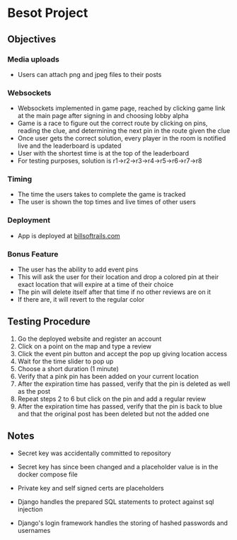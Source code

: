 # Besot Project

## Objectives
### Media uploads
- Users can attach png and jpeg files to their posts 
### Websockets
- Websockets implemented in game page, reached by clicking game link at the main page
  after signing in and choosing lobby alpha
- Game is a race to figure out the correct route by clicking on pins, reading the clue, and determining the next pin in the route
  given the clue
- Once user gets the correct solution, every player in the room is notified live and the leaderboard is updated
- User with the shortest time is at the top of the leaderboard
- For testing purposes, solution is r1->r2->r3->r4->r5->r6->r7->r8
### Timing
- The time the users takes to complete the game is tracked
- The user is shown the top times and live times of other users
   
### Deployment
- App is deployed at [billsoftrails.com](https://billsoftrails.com)

### Bonus Feature
- The user has the ability to add event pins
- This will ask the user for their location and drop a colored pin at their exact location that will expire at a time of their choice
- The pin will delete itself after that time if no other reviews are on it
- If there are, it will revert to the regular color

## Testing Procedure
1. Go the deployed website and register an account
2. Click on a point on the map and type a review
3. Click the event pin button and accept the pop up giving location access
4. Wait for the time slider to pop up
5. Choose a short duration (1 minute)
6. Verify that a pink pin has been added on your current location
7. After the expiration time has passed, verify that the pin is deleted as well as the post
8. Repeat steps 2 to 6 but click on the pin and add a regular review
9. After the expiration time has passed, verify that the pin is back to blue and that the original post has been
    deleted but not the added one

## Notes
- Secret key was accidentally committed to repository  
- Secret key has since been changed and a placeholder value is in the docker compose file  
- Private key and self signed certs are placeholders 

- Django handles the prepared SQL statements to protect against sql injection  
- Django's login framework handles the storing of hashed passwords and usernames

